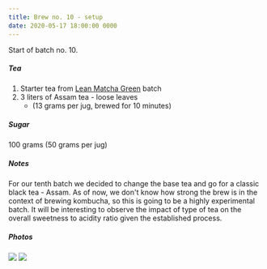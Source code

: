 ```yaml
---
title: Brew no. 10 - setup
date: 2020-05-17 18:00:00 0000
---
```


Start of batch no. 10.

##### Tea

1. Starter tea from [Lean Matcha Green](https://www.pukkaherbs.com/shop/organic-teas/lean-matcha-green/) batch
2. 3 liters of Assam tea - loose leaves
    * (13 grams per jug, brewed for 10 minutes)

##### Sugar

100 grams (50 grams per jug)

##### Notes

For our tenth batch we decided to change the base tea and go for a classic black tea - Assam.
As of now, we don't know how strong the brew is in the context of brewing kombucha, so
this is going to be a highly experimental batch. It will be interesting to observe the 
impact of type of tea on the overall sweetness to acidity ratio given the established process.

##### Photos 

<img data-src="https://github.com/JakubStas/coldone.github.io/raw/master/assets/images/2020-05-17/01.jpeg" class="lazyload" src="https://github.com/JakubStas/coldone.github.io/raw/master/assets/images/placeholder-image.png">

<img data-src="https://github.com/JakubStas/coldone.github.io/raw/master/assets/images/2020-05-17/02.jpeg" class="lazyload" src="https://github.com/JakubStas/coldone.github.io/raw/master/assets/images/placeholder-image.png">